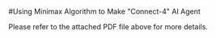 #Using Minimax Algorithm to Make "Connect-4" AI Agent

Please refer to the attached PDF file above for more details.

